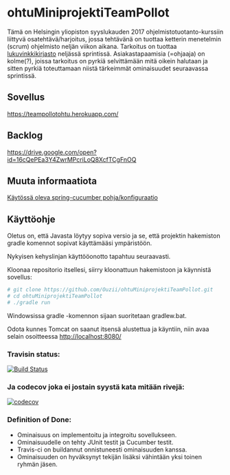 # ohtuMiniprojektiTeamPollot

Tämä on Helsingin yliopiston syyslukauden 2017 ohjelmistotuotanto-kurssiin liittyvä osatehtävä/harjoitus, jossa tehtävänä on tuottaa ketterin menetelmin (scrum) ohjelmisto neljän viikon aikana. Tarkoitus on tuottaa [lukuvinkkikirjasto](https://github.com/mluukkai/ohjelmistotuotanto2017/wiki/miniprojekti-speksi) neljässä sprintissä. Asiakastapaamisia (=ohjaaja) on kolme(?), joissa tarkoitus on pyrkiä selvittämään mitä oikein halutaan ja sitten pyrkiä toteuttamaan niistä tärkeimmät ominaisuudet seuraavassa sprintissä.
## Sovellus

https://teampollotohtu.herokuapp.com/

## Backlog

https://drive.google.com/open?id=16cQePEa3Y4ZwrMPcriLoQ8XcfTCgFnOQ

## Muuta informaatiota

[Käytössä oleva spring-cucumber pohja/konfiguraatio](https://github.com/mluukkai/spring-cucumber)

## Käyttöohje

Oletus on, että Javasta löytyy sopiva versio ja se, että projektin hakemiston gradle komennot sopivat käyttämääsi ympäristöön.

Nykyisen kehyslinjan käyttööonotto tapahtuu seuraavasti. 

Kloonaa repositorio itsellesi, siirry kloonattuun hakemistoon ja käynnistä sovellus:

```sh
# git clone https://github.com/Ouzii/ohtuMiniprojektiTeamPollot.git
# cd ohtuMiniprojektiTeamPollot
# ./gradle run 

```


Windowsissa gradle -komennon sijaan suoritetaan gradlew.bat. 

Odota kunnes Tomcat on saanut itsensä alustettua ja käyntiin, niin avaa selain osoitteessa [http://localhost:8080/](http://localhost:8080)


### Travisin status:
[![Build Status](https://travis-ci.org/Ouzii/ohtuMiniprojektiTeamPollot.svg?branch=master)](https://travis-ci.org/Ouzii/ohtuMiniprojektiTeamPollot)

### Ja codecov joka ei jostain syystä kata mitään rivejä:
[![codecov](https://codecov.io/gh/Ouzii/ohtuMiniprojektiTeamPollot/branch/master/graph/badge.svg)](https://codecov.io/gh/Ouzii/ohtuMiniprojektiTeamPollot)

### Definition of Done:
- Ominaisuus on implementoitu ja integroitu sovellukseen.
- Ominaisuudelle on tehty JUnit testit ja Cucumber testit.
- Travis-ci on buildannut onnistuneesti ominaisuuden kanssa.
- Ominaisuuden on hyväksynyt tekijän lisäksi vähintään yksi toinen ryhmän jäsen.


